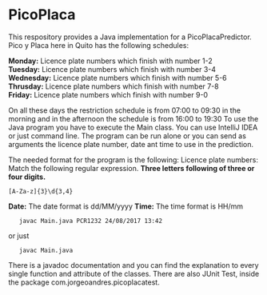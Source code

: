 # PicoPlaca
This respository provides a Java implementation for a PicoPlacaPredictor. 
Pico y Placa here in Quito has the following schedules:

**Monday:** Licence plate numbers which finish with number 1-2   
**Tuesday:** Licence plate numbers which finish with number 3-4    
**Wednesday:** Licence plate numbers which finish with number 5-6    
**Thrusday:** Licence plate numbers which finish with number 7-8    
**Friday:** Licence plate numbers which finish with number 9-0

On all these days the restriction schedule is from 07:00 to 09:30 in the morning and in the afternoon the schedule is from 16:00 to 19:30 
To use the Java program you have to execute the Main class. You can use IntelliJ IDEA or just command line. The program can be run alone or you can send as arguments the licence plate number, date ant time to use in the prediction. 

The needed format for the program is the following: 
Licence plate numbers: Match the following regular expression. **Three letters following of three or four digits.**

```
[A-Za-z]{3}\d{3,4}
```

**Date:** The date format is dd/MM/yyyy
**Time:** The time format is HH/mm

```
   javac Main.java PCR1232 24/08/2017 13:42   
```
or just
```
   javac Main.java
```

There is a javadoc documentation and you can find the explanation to every single function and attribute of the classes. There are also JUnit Test, inside the package com.jorgeoandres.picoplacatest.
